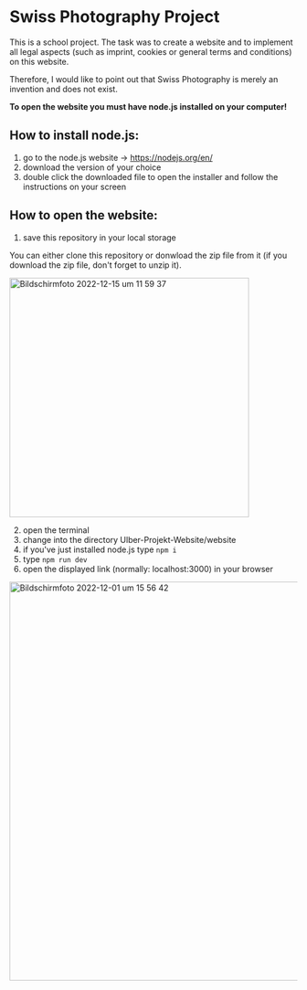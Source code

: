 # Swiss Photography Project
This is a school project. The task was to create a website and to implement all legal aspects (such as imprint, cookies or general terms and conditions) on this website.

Therefore, I would like to point out that Swiss Photography is merely an invention and does not exist.

**To open the website you must have node.js installed on your computer!**

## How to install node.js:
1. go to the node.js website -> https://nodejs.org/en/ 
2. download the version of your choice
3. double click the downloaded file to open the installer and follow the instructions on your screen

## How to open the website:

1. save this repository in your local storage

You can either clone this repository or donwload the zip file from it (if you download the zip file, don't forget to unzip it).

<img width="419" alt="Bildschirmfoto 2022-12-15 um 11 59 37" src="https://user-images.githubusercontent.com/112116868/207842761-5b46e530-5380-4f8e-b186-4a579d87e19a.png">


2. open the terminal
3. change into the directory Ulber-Projekt-Website/website
4. if you've just installed node.js type ```npm i```
5. type ```npm run dev```
6. open the displayed link (normally: localhost:3000) in your browser

<img width="698" alt="Bildschirmfoto 2022-12-01 um 15 56 42" src="https://user-images.githubusercontent.com/112116868/205085488-b1772211-8e79-4b80-9dd5-3cfdd81bb978.png">
